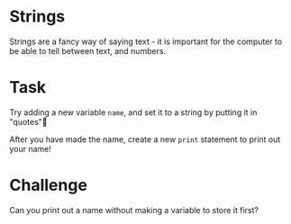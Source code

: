 # Strings

Strings are a fancy way of saying text - it is important for the computer to be able to tell between text, and numbers.


# Task
Try adding a new variable `name`, and set it to a string by putting it in "quotes"🎇

After you have made the name, create a new `print` statement to print out your name!

# Challenge
Can you print out a name without making a variable to store it first?